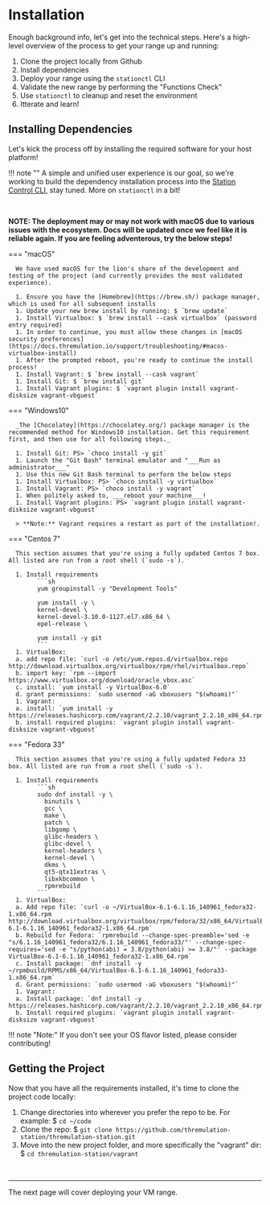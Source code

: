 # Installation

Enough background info, let's get into the technical steps. Here's a high-level overview of the process to get your range up and running:

1. Clone the project locally from Github
1. Install dependencies
1. Deploy your range using the `stationctl` CLI
1. Validate the new range by performing the "Functions Check"
1. Use `stationctl` to cleanup and reset the environment
1. Itterate and learn!


## Installing Dependencies

Let's kick the process off by installing the required software for your host platform!

!!! note ""
      A simple and unified user experience is our goal, so we're working to build the dependency installation process into the [Station Control CLI](https://docs.thremulation.io/support/stationctl/), stay tuned. More on `stationctl` in a bit!

<br>

**NOTE: The deployment may or may not work with macOS due to various issues with the ecosystem. Docs will be updated once we feel like it is reliable again. If you are feeling adventerous, try the below steps!**

=== "macOS"
      
      We have used macOS for the lion's share of the development and testing of the project (and currently provides the most validated experience).

      1. Ensure you have the [Homebrew](https://brew.sh/) package manager, which is used for all subsequent installs
      1. Update your new brew install by running: $ `brew update`
      1. Install Virtualbox: $ `brew install --cask virtualbox` (password entry required)
      1. In order to continue, you must allow these changes in [macOS security preferences](https://docs.thremulation.io/support/troubleshooting/#macos-virtualbox-install)
      1. After the prompted reboot, you're ready to continue the install process!
      1. Install Vagrant: $ `brew install --cask vagrant`
      1. Install Git: $ `brew install git`
      1. Install Vagrant plugins: $ `vagrant plugin install vagrant-disksize vagrant-vbguest`

=== "Windows10"
  
      _The [Chocolatey](https://chocolatey.org/) package manager is the recommended method for Windows10 installation. Get this requirement first, and then use for all following steps._

      1. Install Git: PS> `choco install -y git`
      1. Launch the "Git Bash" terminal emulator and "___Run as administrator___"
      1. Use this new Git Bash terminal to perform the below steps
      1. Install Virtualbox: PS> `choco install -y virtualbox`
      1. Install Vagrant: PS> `choco install -y vagrant`
      1. When politely asked to, ___reboot your machine___!
      1. Install Vagrant plugins: PS> `vagrant plugin install vagrant-disksize vagrant-vbguest`
      
      > **Note:** Vagrant requires a restart as part of the installation!.

=== "Centos 7"

      This section assumes that you're using a fully updated Centos 7 box. All listed are run from a root shell (`sudo -s`).
      
      1. Install requirements
            ```sh
            yum groupinstall -y "Development Tools"

            yum install -y \
            kernel-devel \
            kernel-devel-3.10.0-1127.el7.x86_64 \
            epel-release \

            yum install -y git
            ```
      1. VirtualBox:
      a. add repo file: `curl -o /etc/yum.repos.d/virtualbox.repo http://download.virtualbox.org/virtualbox/rpm/rhel/virtualbox.repo`  
      b. import key: `rpm --import https://www.virtualbox.org/download/oracle_vbox.asc`  
      c. install: `yum install -y VirtualBox-6.0`
      d. grant permissions: `sudo usermod -aG vboxusers "$(whoami)"` 
      1. Vagrant:
      a. install: `yum install -y https://releases.hashicorp.com/vagrant/2.2.10/vagrant_2.2.10_x86_64.rpm`  
      b. install required plugins: `vagrant plugin install vagrant-disksize vagrant-vbguest`

=== "Fedora 33"

      This section assumes that you're using a fully updated Fedora 33 box. All listed are run from a root shell (`sudo -s`).

      1. Install requirements
            ```sh
            sudo dnf install -y \
              binutils \
              gcc \
              make \
              patch \
              libgomp \
              glibc-headers \
              glibc-devel \
              kernel-headers \
              kernel-devel \
              dkms \
              qt5-qtx11extras \
              libxkbcommon \
              rpmrebuild
            ```
      1. VirtualBox:  
      a. Add repo file: `curl -o ~/VirtualBox-6.1-6.1.16_140961_fedora32-1.x86_64.rpm http://download.virtualbox.org/virtualbox/rpm/fedora/32/x86_64/VirtualBox-6.1-6.1.16_140961_fedora32-1.x86_64.rpm`  
      b. Rebuild for Fedora: `rpmrebuild --change-spec-preamble='sed -e "s/6.1.16_140961_fedora32/6.1.16_140961_fedora33/"' --change-spec-requires='sed -e "s/python(abi) = 3.8/python(abi) >= 3.8/"' --package VirtualBox-6.1-6.1.16_140961_fedora32-1.x86_64.rpm`  
      c. Install package: `dnf install -y ~/rpmbuild/RPMS/x86_64/VirtualBox-6.1-6.1.16_140961_fedora33-1.x86_64.rpm`      
      d. Grant permissions: `sudo usermod -aG vboxusers "$(whoami)"`
      1. Vagrant:  
      a. Install package: `dnf install -y https://releases.hashicorp.com/vagrant/2.2.10/vagrant_2.2.10_x86_64.rpm`  
      b. Install required plugins: `vagrant plugin install vagrant-disksize vagrant-vbguest`


!!! note "Note:"
      If you don't see your OS flavor listed, please consider contributing!

## Getting the Project

Now that you have all the requirements installed, it's time to clone the project code locally:  

1. Change directories into wherever you prefer the repo to be. For example: $ `cd ~/code`
1. Clone the repo: $ `git clone https://github.com/thremulation-station/thremulation-station.git`
1. Move into the new project folder, and more specifically the "vagrant" dir: $ `cd thremulation-station/vagrant`


<br>

---
The next page will cover deploying your VM range.
